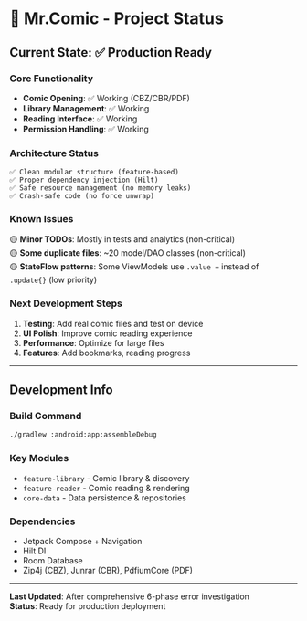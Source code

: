 # 📱 Mr.Comic - Project Status

## Current State: ✅ Production Ready

### Core Functionality
- **Comic Opening**: ✅ Working (CBZ/CBR/PDF)
- **Library Management**: ✅ Working  
- **Reading Interface**: ✅ Working
- **Permission Handling**: ✅ Working

### Architecture Status
```
✅ Clean modular structure (feature-based)
✅ Proper dependency injection (Hilt)
✅ Safe resource management (no memory leaks)
✅ Crash-safe code (no force unwrap)
```

### Known Issues
🟡 **Minor TODOs**: Mostly in tests and analytics (non-critical)  
🟡 **Some duplicate files**: ~20 model/DAO classes (non-critical)  
🟡 **StateFlow patterns**: Some ViewModels use `.value =` instead of `.update{}` (low priority)

### Next Development Steps
1. **Testing**: Add real comic files and test on device
2. **UI Polish**: Improve comic reading experience  
3. **Performance**: Optimize for large files
4. **Features**: Add bookmarks, reading progress

---

## Development Info

### Build Command
```bash
./gradlew :android:app:assembleDebug
```

### Key Modules
- `feature-library` - Comic library & discovery
- `feature-reader` - Comic reading & rendering  
- `core-data` - Data persistence & repositories

### Dependencies
- Jetpack Compose + Navigation
- Hilt DI
- Room Database  
- Zip4j (CBZ), Junrar (CBR), PdfiumCore (PDF)

---

**Last Updated**: After comprehensive 6-phase error investigation  
**Status**: Ready for production deployment